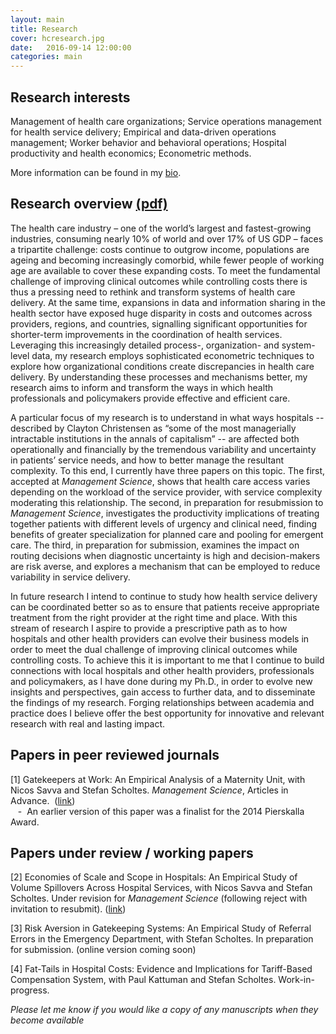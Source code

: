 ```yaml
---
layout: main
title: Research
cover: hcresearch.jpg
date:   2016-09-14 12:00:00
categories: main
---
```


## Research interests

Management of health care organizations; Service operations management for health service delivery; Empirical and data-driven operations management; Worker behavior and behavioral operations; Hospital productivity and health economics; Econometric methods.

More information can be found in my [bio](/about/).

## Research overview [(pdf)](/research/FreemanMichael_ResearchSummary.pdf)

The health care industry – one of the world’s largest and fastest-growing industries, consuming nearly 10% of world and over 17% of US GDP – faces a tripartite challenge: costs continue to outgrow income, populations are ageing and becoming increasingly comorbid, while fewer people of working age are available to cover these expanding costs. To meet the fundamental challenge of improving clinical outcomes while controlling costs there is thus a pressing need to rethink and transform systems of health care delivery. At the same time, expansions in data and information sharing in the health sector have exposed huge disparity in costs and outcomes across providers, regions, and countries, signalling significant opportunities for shorter-term improvements in the coordination of health services. Leveraging this increasingly detailed process-, organization- and system-level data, my research employs sophisticated econometric techniques to explore how organizational conditions create discrepancies in health care delivery. By understanding these processes and mechanisms better, my research aims to inform and transform the ways in which health professionals and policymakers provide effective and efficient care.

A particular focus of my research is to understand in what ways hospitals -- described by Clayton Christensen as “some of the most managerially intractable institutions in the annals of capitalism” -- are affected both operationally and financially by the tremendous variability and uncertainty in patients’ service needs, and how to better manage the resultant complexity. To this end, I currently have three papers on this topic. The first, accepted at *Management Science*, shows that health care access varies depending on the workload of the service provider, with service complexity moderating this relationship. The second, in preparation for resubmission to *Management Science*, investigates the productivity implications of treating together patients with different levels of urgency and clinical need, finding benefits of greater specialization for planned care and pooling for emergent care. The third, in preparation for submission, examines the impact on routing decisions when diagnostic uncertainty is high and decision-makers are risk averse, and explores a mechanism that can be employed to reduce variability in service delivery.

In future research I intend to continue to study how health service delivery can be coordinated better so as to ensure that patients receive appropriate treatment from the right provider at the right time and place. With this stream of research I aspire to provide a prescriptive path as to how hospitals and other health providers can evolve their business models in order to meet the dual challenge of improving clinical outcomes while controlling costs. To achieve this it is important to me that I continue to build connections with local hospitals and other health providers, professionals and policymakers, as I have done during my Ph.D., in order to evolve new insights and perspectives, gain access to further data, and to disseminate the findings of my research. Forging relationships between academia and practice does I believe offer the best opportunity for innovative and relevant research with real and lasting impact.

## Papers in peer reviewed journals

[1] Gatekeepers at Work: An Empirical Analysis of a Maternity Unit, with Nicos Savva and Stefan Scholtes.
*Management Science*, Articles in Advance.&nbsp; ([link](/gatekeepers-at-work))
<br>&nbsp;&nbsp;&nbsp;-&nbsp;&nbsp;An earlier version of this paper was a finalist for the 2014 Pierskalla Award.

## Papers under review / working papers

[2] Economies of Scale and Scope in Hospitals: An Empirical Study of Volume Spillovers Across Hospital Services, with Nicos Savva and Stefan Scholtes. Under revision for *Management Science* (following reject with invitation to resubmit). ([link](/scale-scope-hospital-productivity))

[3] Risk Aversion in Gatekeeping Systems: An Empirical Study of Referral Errors in the Emergency Department, with Stefan Scholtes. In preparation for submission. (online version coming soon)

[4] Fat-Tails in Hospital Costs: Evidence and Implications for Tariff-Based Compensation System, with Paul Kattuman and Stefan Scholtes. Work-in-progress.

*Please let me know if you would like a copy of any manuscripts when they become available*